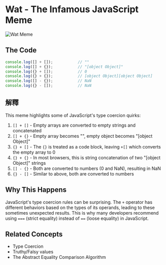 # Wat - The Infamous JavaScript Meme

![Wat Meme](https://i.imgur.com/0H7J3YK.gif)

## The Code
```javascript
console.log([] + []);           // ""
console.log([] + {});           // "[object Object]"
console.log({} + []);           // 0
console.log({} + {});           // [object Object][object Object]
console.log([] - {});           // NaN
console.log({} - []);           // NaN
```

## 解釋

This meme highlights some of JavaScript's type coercion quirks:

1. `[] + []` - Empty arrays are converted to empty strings and concatenated
2. `[] + {}` - Empty array becomes "", empty object becomes "[object Object]"
3. `{} + []` - The `{}` is treated as a code block, leaving `+[]` which converts the empty array to 0
4. `{} + {}` - In most browsers, this is string concatenation of two "[object Object]" strings
5. `[] - {}` - Both are converted to numbers (0 and NaN), resulting in NaN
6. `{} - []` - Similar to above, both are converted to numbers

## Why This Happens

JavaScript's type coercion rules can be surprising. The `+` operator has different behaviors based on the types of its operands, leading to these sometimes unexpected results. This is why many developers recommend using `===` (strict equality) instead of `==` (loose equality) in JavaScript.

## Related Concepts
- Type Coercion
- Truthy/Falsy values
- The Abstract Equality Comparison Algorithm
